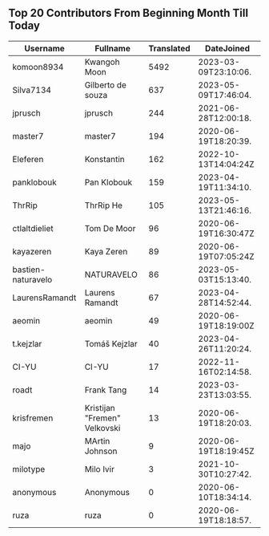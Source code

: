 ## Top 20 Contributors From Beginning Month Till Today ##
|Username|Fullname|Translated|DateJoined|
|--------|--------|----------|----------|
|komoon8934|Kwangoh Moon|5492|2023-03-09T23:10:06.|
|Silva7134|Gilberto de souza|637|2023-05-09T17:46:04.|
|jprusch|jprusch|244|2021-06-28T12:00:18.|
|master7|master7|194|2020-06-19T18:20:39.|
|Eleferen|Konstantin|162|2022-10-13T14:04:24Z|
|panklobouk|Pan Klobouk|159|2023-04-19T11:34:10.|
|ThrRip|ThrRip He|105|2023-05-13T21:46:16.|
|ctlaltdieliet|Tom De Moor|96|2020-06-19T16:30:47Z|
|kayazeren|Kaya Zeren|89|2020-06-19T07:05:24Z|
|bastien-naturavelo|NATURAVELO|86|2023-05-03T15:13:40.|
|LaurensRamandt|Laurens Ramandt|67|2023-04-28T14:52:44.|
|aeomin|aeomin|49|2020-06-19T18:19:00Z|
|t.kejzlar|Tomáš Kejzlar|40|2023-04-26T11:20:24.|
|CI-YU|CI-YU|17|2022-11-16T02:14:58.|
|roadt|Frank Tang|14|2023-03-23T13:03:55.|
|krisfremen|Kristijan "Fremen" Velkovski|13|2020-06-19T18:20:03.|
|majo|MArtin Johnson|9|2020-06-19T18:19:45Z|
|milotype|Milo Ivir|3|2021-10-30T10:27:42.|
|anonymous|Anonymous|0|2020-06-10T18:34:14.|
|ruza|ruza|0|2020-06-19T18:18:57.|
